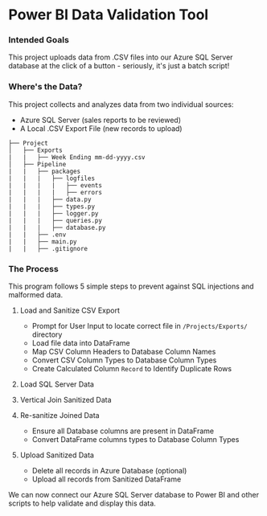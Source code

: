 # **Power BI Data Validation Tool**


### **Intended Goals**
This project uploads data from .CSV files into our Azure SQL Server database at the click of a button - seriously, it's just a batch script!

### **Where's the Data?**
This project collects and analyzes data from two individual sources:
- Azure SQL Server (sales reports to be reviewed)
- A Local .CSV Export File (new records to upload)

```
├── Project
│   ├── Exports
|   |   ├── Week Ending mm-dd-yyyy.csv
│   ├── Pipeline
|   |   ├── packages
|   |   |   ├── logfiles
|   |   |   |   ├── events
|   |   |   |   ├── errors
|   |   |   ├── data.py
|   |   |   ├── types.py
|   |   |   ├── logger.py
|   |   |   ├── queries.py
|   |   |   ├── database.py
|   |   ├── .env
|   |   ├── main.py
|   |   ├── .gitignore
```

### The Process
This program follows 5 simple steps to prevent against SQL injections and malformed data.
1. Load and Sanitize CSV Export
    - Prompt for User Input to locate correct file in `/Projects/Exports/` directory
    - Load file data into DataFrame
    - Map CSV Column Headers to Database Column Names
    - Convert CSV Column Types to Database Column Types
    - Create Calculated Column `Record` to Identify Duplicate Rows

2. Load SQL Server Data
3. Vertical Join Sanitized Data
4. Re-sanitize Joined Data
    - Ensure all Database columns are present in DataFrame
    - Convert DataFrame columns types to Database Column Types
5. Upload Sanitized Data
    - Delete all records in Azure Database (optional)
    - Upload all records from Sanitized DataFrame

We can now connect our Azure SQL Server database to Power BI and other scripts to help validate and display this data.
